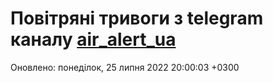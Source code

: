 # Повітряні тривоги з telegram каналу [air_alert_ua](https://t.me/air_alert_ua)

Оновлено:
понеділок, 25 липня 2022 20:00:03 +0300
